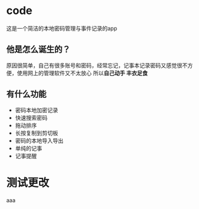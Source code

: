 # code
这是一个简洁的本地密码管理与事件记录的app

## 他是怎么诞生的？
原因很简单，自己有很多账号和密码，经常忘记，记事本记录密码又感觉很不方便，使用网上的管理软件又不太放心
所以**自己动手 丰衣足食**


## 有什么功能
* 密码本地加密记录
* 快速搜索密码
* 拖动排序
* 长按复制到剪切板
* 密码的本地导入导出
* 单纯的记事
* 记事提醒

# 测试更改
aaa
